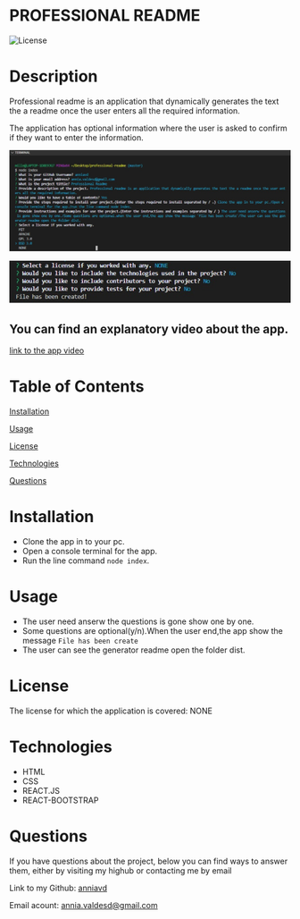 # PROFESSIONAL README

![License](https://img.shields.io/badge/License-NONE-grenn.svg)

  
# Description

Professional readme is an application that dynamically generates the text the a readme once the user enters all the required information.

The application has optional information where the user is asked to confirm if they want to enter the information. 

 ![question part 1](/images/question-1.jpg)

  ![question part 2](/images/question-2.jpg)


## You can find an explanatory video about the app.

 [link to the app video](https://drive.google.com/file/d/1jNDrVvzwecKCjTv0dMR_7ZL5DzbLkSAF/)


# Table of Contents

[Installation](#Installation)

[Usage](#Usage)

[License](#License)

[Technologies](#Technologies)

[Questions](#Questions)


  
# Installation 
 - Clone the app in to your pc.
- Open a console terminal for the app.
- Run the line command `node index`.


# Usage 
 - The user need anserw the questions is gone show one by one.
- Some questions are optional(y/n).When the user end,the app show the message `File has been create`
- The user can see the generator readme open the folder dist.


# License
The license for which the application is covered:
NONE 

# Technologies 
 - HTML
- CSS
- REACT.JS
- REACT-BOOTSTRAP

# Questions

  If you have questions about the project, below you can find ways to answer them, either by visiting my highub or contacting me by email
  
  Link to my Github: [anniavd](https://github.com/anniavd)

  
  Email acount: [annia.valdesd@gmail.com](mailto:annia.valdesd@gmail.com)
    


